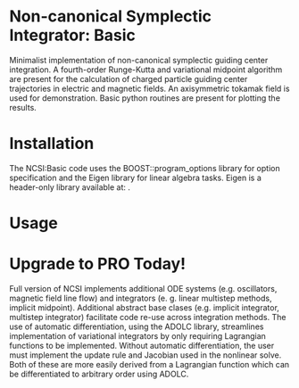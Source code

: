 Non-canonical Symplectic Integrator: Basic 
==========================================

Minimalist implementation of non-canonical symplectic guiding center integration. A fourth-order Runge-Kutta and variational midpoint algorithm are present for the calculation of charged particle guiding center trajectories in electric and magnetic fields. An axisymmetric tokamak field is used for demonstration. Basic python routines are present for plotting the results.  

Installation
=============

The NCSI:Basic code uses the BOOST::program_options library for option specification and the Eigen library for linear algebra tasks. Eigen is a header-only library available at: . 

Usage
=====

Upgrade to PRO Today!
==============
Full version of NCSI implements additional ODE systems (e.g. oscillators, magnetic field line flow) and integrators (e. g. linear multistep methods, implicit midpoint). Additional abstract base clases (e.g. implicit integrator, multistep integrator) facilitate code re-use across integration methods. The use of automatic differentiation, using the ADOLC library, streamlines implementation of variational integrators by only requiring Lagrangian functions to be implemented. Without automatic differentiation, the user must implement the update rule and Jacobian used in the nonlinear solve. Both of these are more easily derived from a Lagrangian function which can be differentiated to arbitrary order using ADOLC. 